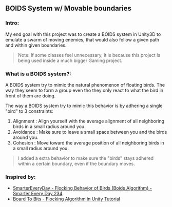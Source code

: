 ## BOIDS System w/ Movable boundaries

### Intro:

My end goal with this project was to create a BOIDS system in Unity3D to emulate a swarm 
of moving enemies, that would also follow a given path and within given boundaries.

> Note: If some classes feel unnecessary, it is because this project is being used inside 
a much bigger Gaming project.

### What is a BOIDS system?:

A BOIDS system try to mimic the natural phenomenon of floating birds. The way they seem to 
form a group even tho they only react to what the bird in front of them are doing.

The way a BOIDS system try to mimic this behavior is by adhering a single "bird" to 3
constraints:

1. Alignment : 	Align yourself with the average alignment of all neighboring birds in 
					a small radius around you.
1. Avoidance : 	Make sure to leave a small space between you and the birds around you.
1. Cohesion :	Move toward the average position of all neighboring birds in a small 
					radius around you.
					
> I added a extra behavior to make sure the "birds" stays adhered within a certain boundary,
even if the boundary moves.

### Inspired by:

+ [SmarterEveryDay - Flocking Behavior of Birds (Boids Algorithm) - Smarter Every Day 234](https://www.youtube.com/watch?v=4LWmRuB-uNU&ab_channel=SmarterEveryDay)
+ [Board To Bits - Flocking Algorithm in Unity Tutorial](https://www.youtube.com/playlist?list=PL5KbKbJ6Gf99UlyIqzV1UpOzseyRn5H1d)
